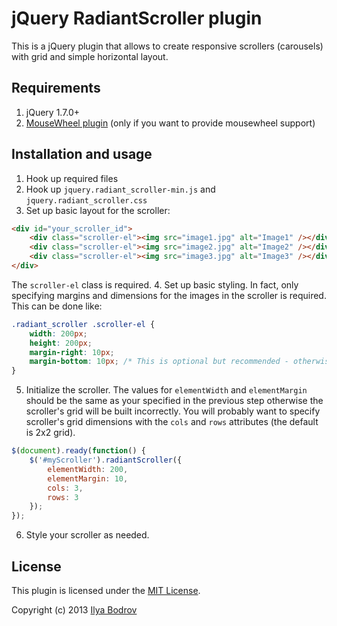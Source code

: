 # jQuery RadiantScroller plugin

This is a jQuery plugin that allows to create responsive scrollers (carousels) with grid and simple horizontal layout.

## Requirements

1. jQuery 1.7.0+
2. [MouseWheel plugin](https://github.com/brandonaaron/jquery-mousewheel) (only if you want to provide mousewheel support)

## Installation and usage

1. Hook up required files
2. Hook up `jquery.radiant_scroller-min.js` and `jquery.radiant_scroller.css`
3. Set up basic layout for the scroller:

```html
<div id="your_scroller_id">
    <div class="scroller-el"><img src="image1.jpg" alt="Image1" /></div>
    <div class="scroller-el"><img src="image2.jpg" alt="Image2" /></div>
    <div class="scroller-el"><img src="image3.jpg" alt="Image3" /></div>
</div>
```
The `scroller-el` class is required.
4. Set up basic styling. In fact, only specifying margins and dimensions for the images in the scroller is required. This can be done like:

```css
.radiant_scroller .scroller-el {
    width: 200px;
    height: 200px;
    margin-right: 10px;
    margin-bottom: 10px; /* This is optional but recommended - otherwise your images will have no horizontal spacing */
}
```
5. Initialize the scroller. The values for `elementWidth` and `elementMargin` should be the same as your specified in the previous step otherwise the scroller's grid will be built incorrectly.
You will probably want to specify scroller's grid dimensions with the `cols` and `rows` attributes (the default is 2x2 grid).

```js
$(document).ready(function() {
    $('#myScroller').radiantScroller({
        elementWidth: 200,
        elementMargin: 10,
        cols: 3,
        rows: 3
    });
});
```
6. Style your scroller as needed.

## License

This plugin is licensed under the [MIT License](https://github.com/bodrovis/RadiantScroller/blob/master/LICENSE.txt).

Copyright (c) 2013 [Ilya Bodrov](http://radiant-wind.com)
